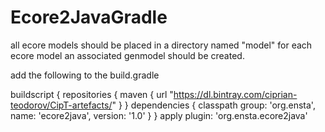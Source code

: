 # Ecore2JavaGradle


all ecore models should be placed in a directory named "model"
for each ecore model an associated genmodel should be created.

add the following to the build.gradle
>
buildscript {
    repositories {
        maven {
            url "https://dl.bintray.com/ciprian-teodorov/CipT-artefacts/"
        }
    }
    dependencies {
        classpath group: 'org.ensta', name: 'ecore2java',
                  version: '1.0'
    }
}
apply plugin: 'org.ensta.ecore2java'